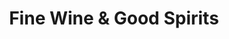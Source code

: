 ---
title: "Fine Wine & Good Spirits"
url: /hamburg/fine-wine-und-good-spirits/
shop: Spirituosen
---
